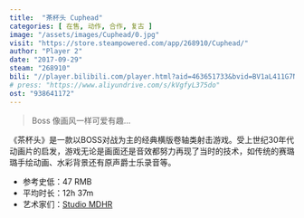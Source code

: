 ```yaml
---
title:  "茶杯头 Cuphead"
categories: [ 在售, 动作, 合作, 复古 ]
image: "/assets/images/Cuphead/0.jpg"
visit: "https://store.steampowered.com/app/268910/Cuphead/"
author: "Player 2"
date: "2017-09-29"
steam: "268910"
bili: "//player.bilibili.com/player.html?aid=463651733&bvid=BV1aL411G7NF&cid=427749669&page=1"
# press: "https://www.aliyundrive.com/s/kVgfyL375do"
ost: "938641172"
---
```


> Boss 像画风一样可爱有趣…

《茶杯头》是一款以BOSS对战为主的经典横版卷轴类射击游戏。受上世纪30年代动画片的启发，游戏无论是画面还是音效都努力再现了当时的技术，如传统的赛璐璐手绘动画、水彩背景还有原声爵士乐录音等。

- 参考史低：47 RMB
- 平均时长：12h 37m
- 艺术家们：[Studio MDHR](http://studiomdhr.com)
